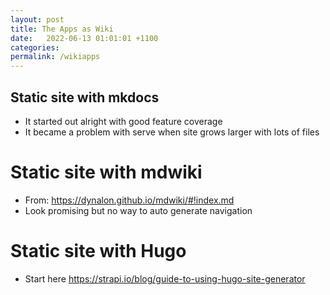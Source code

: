 ```yaml
---
layout: post
title: The Apps as Wiki
date:   2022-06-13 01:01:01 +1100
categories: 
permalink: /wikiapps
---
```


## Static site with mkdocs
- It started out alright with good feature coverage
- It became a problem with serve when site grows larger with lots of files

# Static site with mdwiki
- From: https://dynalon.github.io/mdwiki/#!index.md
- Look promising but no way to auto generate navigation

# Static site with Hugo
- Start here https://strapi.io/blog/guide-to-using-hugo-site-generator